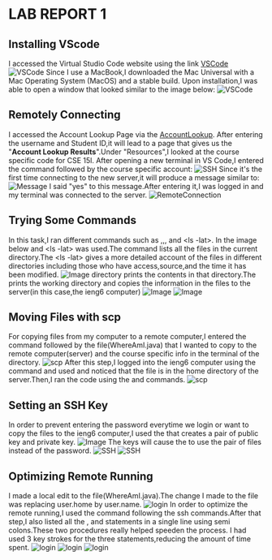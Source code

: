 # LAB REPORT 1
## Installing VScode
I accessed the Virtual Studio Code website using the link [VSCode]( https://code.visualstudio.com/)
![VSCode](VSCode-Download.png)
Since I use a MacBook,I downloaded the Mac Universal with a Mac Operating System (MacOS) and a stable build.
 Upon installation,I was able to open a window that looked similar to the image below:
![VSCode](VSCode-2.png)
## Remotely Connecting
I accessed the Account Lookup Page via the [AccountLookup](https://sdacs.ucsd.edu/~icc/index.php).
After entering the username and Student ID,it will lead to a page that gives us the "**Account Lookup Results**".Under "Resources",I looked at the course specific code for CSE 15l.
After opening a new terminal in VS Code,I entered the command <ssh> followed by the course specific account:
![SSH](ssh.png)
Since it's the first time connecting to the new server,it will produce a message similar to:
![Message](Message.png)
I said "yes" to this message.After entering it,I was logged in and my terminal was connected to the server.
![RemoteConnection](RemoteConnection.png)

## Trying Some Commands
In this task,I ran different commands such as <ls>,<ls directory>,<pwd>,<cp> and <ls -lat>.
In the image below <ls> and <ls -lat> was used.The <ls> command lists all the files in the current directory.The <ls -lat> gives a more detailed account of the files in different directories including those who have access,source,and the time it has been modified.
![Image](abc.png)
<ls> directory prints the contents in that directory.The <pwd> prints the working directory and <cp> copies the information in the files to the server(in this case,the ieng6 computer)
![Image](def.png)
![Image](ghi.png)

## Moving Files with scp
For copying files from my computer to a remote computer,I entered the command <scp> followed by the file(WhereAmI.java) that I wanted to copy to the remote computer(server) and the course specific info in the terminal of the directory.
![scp](MovingFiles-scp.png)
After this step,I logged into the ieng6 computer using the <ssh> command and used <ls> and noticed that the file is in the home directory of the server.Then,I ran the code using the <javac> and <java> commands.
![scp](MovingFiles(nopassword)-scp.png)

## Setting an SSH Key
In order to prevent entering the password everytime we login or want to copy the files to the ieng6 computer,I used the <ssh keygen> that creates a pair of public key and private key.
![Image](RandomART.png)
The keys will cause the <ssh> to use the pair of files instead of the password.
![SSH](ssh-logout.png)
![SSH](SSHkey-nopassword.png)
## Optimizing Remote Running
I made a local edit to the file(WhereAmI.java).The change I made to the file was replacing user.home by user.name.
![login](LocalEdit.png)
In order to optimize the remote running,I used the command <ls> following the ssh commands.After that step,I also listed all the <cp>,<javac> and <java> statements in a single line using semi colons.These two procedures really helped speeden the process.
I had used 3 key strokes for the three statements,reducing the amount of time spent.
![login](task7.png)
![login](code2.png)
![login](FinalOutput.png)
